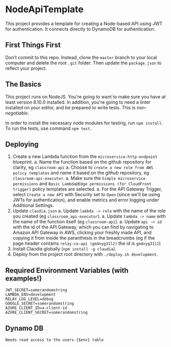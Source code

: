 # NodeApiTemplate
This project provides a template for creating a Node-based API using JWT for authentication. It connects directly to DynamoDB for authentication.

## First Things First

Don't commit to this repo. Instead, clone the `master` branch to your local computer and delete the root `.git` folder. Then update the `package.json` to reflect your project.

## The Basics

This project runs on NodeJS. You're going to want to make sure you have at least version 8.10.0 installed. In addition, you're going to need a linter installed on your editor, and be prepared to write tests. This is *non-negotiable*.

In order to install the necessary node modules for testing, run `npm install`. To run the tests, use command `npm test`.

## Deploying

1. Create a new Lambda function from the `microservice-http-endpoint` blueprint.
  a. Name the function based on the github repository for clarity, eg `classroom-api`
  a. Choose to `create a new role from AWS policy templates` and name it based on the github repository, eg `classroom-api-executor`.
  a. Make sure the `Simple microservice permissions` and `Basic Lambda@Edge permissions (for CloudFront trigger)` policy templates are selected.
  a. For the API Gateway Trigger, select `Create a new API` with Security set to `Open` (since we'll be using JWTs for authentication), and enable metrics and error logging under Additional Settings.
1. Update `claudia.json`
  a. Update `lambda -> role` with the name of the role you created (eg `classroom_api-executor`).
  a. Update `lambda -> name` with the name of the function itself (eg `classroom-api`).
  a. Update `api -> id` with the id of the API Gateway, which you can find by navigating to Amazon API Gateway in AWS, clicking your freshly made API, and copying it from inside the paranthesis in the breadcrumbs (eg if the page header contains `relay-co-api (gm4nyg31l2)` the id is `gm4nyg31l2`)
1. Install Claudia globally (`npm install -g claudia`).
1. Deploy from the project root directory with `./deploy.sh development`.

## Required Environment Variables (with examples!)

```
JWT_SECRET=somerandomstring
LAMBDA_ENV=development
RELAY_LOG_LEVEL=debug
GOOGLE_SECRET=somerandomstring
AZURE_CLIENT_ID=a-client-id
AZURE_CLIENT_SECRET=somerandomstring
```

## Dynamo DB

```
Needs read access to the users-{$env} table
```
